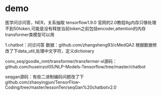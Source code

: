 # demo
医学问诊问答，NER，关系抽取
tensorflow1.9.0 官网的2.0教程8g内存只够处理不到50token,可能是没有释放当前token之前包括encoder,attention的内存
                transformer类模型可以用

1.chatbot：问诊问答
  数据：github.com/zhangsheng93/cMedQA2
  根据数据修改了下data_util,处理中文字符，定义dictionary
  
  conv_seq/goodle_nmt/transformer/transfermer-xl源码：
  github.com/huseinzol05/NLP-Models-Tensorflow/tree/master/chatbot
  
  seqgan源码：有些二进制编码问题改了下
  github.com/zhaoyingjun/TensorFlow-Coding/tree/master/lessonTen/seqGan%20chatbotv2.0
